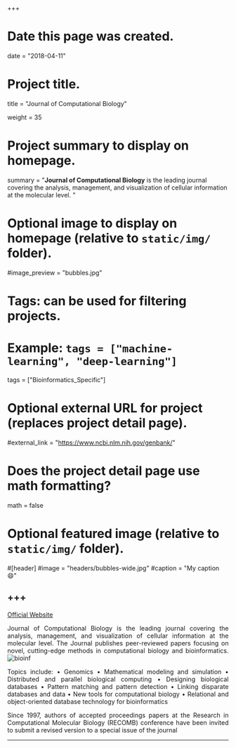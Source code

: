 +++
# Date this page was created.
date = "2018-04-11"

# Project title.
title = "Journal of Computational Biology"

weight = 35
# Project summary to display on homepage.
summary = "**Journal of Computational Biology**  is the leading journal covering the analysis, management, and visualization of cellular information at the molecular level.  "

# Optional image to display on homepage (relative to `static/img/` folder).
#image_preview = "bubbles.jpg"

# Tags: can be used for filtering projects.
# Example: `tags = ["machine-learning", "deep-learning"]`
tags = ["Bioinformatics_Specific"]

# Optional external URL for project (replaces project detail page).
#external_link = "https://www.ncbi.nlm.nih.gov/genbank/"

# Does the project detail page use math formatting?
math = false

# Optional featured image (relative to `static/img/` folder).
#[header]
#image = "headers/bubbles-wide.jpg"
#caption = "My caption :smile:"


+++
---
[Official Website](https://www.liebertpub.com/loi/cmb)

<p align="justify">Journal of Computational Biology is the leading journal covering the analysis, management, and visualization of cellular information at the molecular level. The Journal publishes peer-reviewed papers focusing on novel, cutting-edge methods in computational biology and bioinformatics. 

<img src="/img/journal/spec/jocb.jpg" alt="bioinf" align=center />

<p align="justify">Topics include: 
• Genomics 
• Mathematical modeling and simulation 
• Distributed and parallel biological computing 
• Designing biological databases 
• Pattern matching and pattern detection 
• Linking disparate databases and data 
• New tools for computational biology 
• Relational and object-oriented database technology for bioinformatics

<p align="justify">Since 1997, authors of accepted proceedings papers at the Research in Computational Molecular Biology (RECOMB) conference have been invited to submit a revised version to a special issue of the journal

---